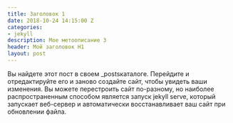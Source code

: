 ```yaml
---
title: Заголовок 1
date: 2018-10-24 14:15:00 Z
categories:
- jekyll
description: Мое метоописание 3
header: Мой заголовок H1
layout: post
---
```


Вы найдете этот пост в своем _postsкаталоге. Перейдите и отредактируйте его и заново создайте сайт, чтобы увидеть ваши изменения. Вы можете перестроить сайт по-разному, но наиболее распространенным способом является запуск jekyll serve, который запускает веб-сервер и автоматически восстанавливает ваш сайт при обновлении файла.
